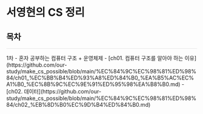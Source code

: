 # 서영현의 CS 정리

## 목차
<hr style="height: 0.5px; background-color: rgba(0, 0, 0, .1); border: none;" />
1차 - 혼자 공부하는 컴퓨터 구조 + 운영체제
- [ch01. 컴퓨터 구조를 알아야 하는 이유](https://github.com/our-study/make_cs_possible/blob/main/%EC%84%9C%EC%98%81%ED%98%84/ch01_%EC%BB%B4%ED%93%A8%ED%84%B0_%EA%B5%AC%EC%A1%B0_%EC%8B%9C%EC%9E%91%ED%95%98%EA%B8%B0.md)
- [ch02. 데이터](https://github.com/our-study/make_cs_possible/blob/main/%EC%84%9C%EC%98%81%ED%98%84/ch02_%EB%8D%B0%EC%9D%B4%ED%84%B0.md)
